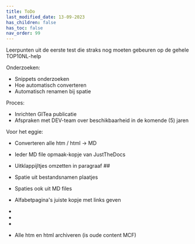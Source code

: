 ```yaml
---
title: ToDo
last_modified_date: 13-09-2023
has_children: false
has_toc: false
nav_order: 99
---
```


Leerpunten uit de eerste test die straks nog moeten gebeuren op de gehele TOP10NL-help

Onderzoeken:
- Snippets onderzoeken
- Hoe automatisch converteren
- Automatisch renamen bij spatie

Proces:
- Inrichten GITea publicatie
- Afspraken met DEV-team over beschikbaarheid in de komende (5) jaren

Voor het eggie:
- Converteren alle htm / html -> MD
- Ieder MD file opmaak-kopje van JustTheDocs
- Uitklappijltjes omzetten in paragraaf ##
- Spatie uit bestandsnamen plaatjes
- Spaties ook uit MD files
- Alfabetpagina's juiste kopje met links geven
-
-
-


- Alle htm en html archiveren (is oude content MCF)

